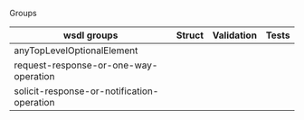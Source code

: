 Groups  

| wsdl groups | Struct | Validation | Tests |
| -------- | ------ | ---------- | ----- |
| anyTopLevelOptionalElement |
| request-response-or-one-way-operation | 
| solicit-response-or-notification-operation | 
